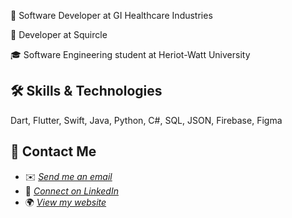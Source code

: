 💼 Software Developer at GI Healthcare Industries

💼 Developer at Squircle

🎓 Software Engineering student at Heriot-Watt University

## 🛠️ Skills & Technologies
Dart, Flutter, Swift, Java, Python, C#, SQL, JSON, Firebase, Figma

## 💬 Contact Me
- ✉️ <a href = "mailto:hello@jakecallcut.dev">*Send me an email*</a>
- 🔵 <a href = "https://www.linkedin.com/in/j-callcut/">*Connect on LinkedIn*</a>
- 🌍 <a href = "https://jakecallcut.dev">*View my website*</a>
